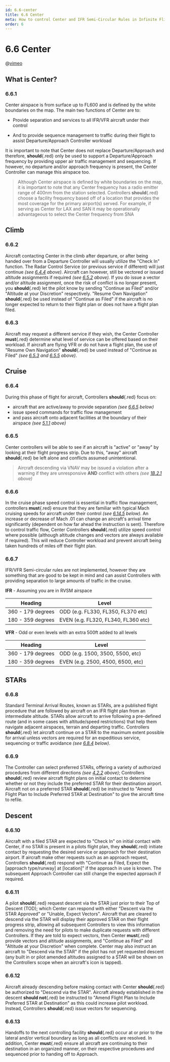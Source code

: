 ```yaml
---
id: 6.6-center
title: 6.6 Center
meta: How to control Center and IFR Semi-Circular Rules in Infinite Flight.
order: 6
---
```


# 6.6 Center


@[vimeo](423210474)


## What is Center?



### 6.6.1    

Center airspace is from surface up to FL600 and is defined by the white boundaries on the map. The main two functions of Center are to:

 

 -    Provide separation and services to all IFR/VFR aircraft under their control

 -    And to provide sequence management to traffic during their flight to assist Departure/Approach Controller workload

 

It is important to note that Center does not replace Departure/Approach and therefore, **should**{.red} only be used to support a Departure/Approach frequency by providing upper air traffic management and sequencing. If however, no departure and/or approach frequency is present, the Center Controller can manage this airspace too.



> Although Center airspace is defined by white boundaries on the map, it is important to note that any Center frequency has a radio emitter range of 400nm from the station selected. Controllers **should**{.red} choose a facility frequency based off of a location that provides the most coverage for the primary airport(s) served. For example, if serving as Center for LAX and SAN it may be operationally advantageous to select the Center frequency from SNA



## Climb



### 6.6.2 

Aircraft contacting Center in the climb after departure, or after being handed over from a Departure Controller will usually utilize the "Check In" function. The Radar Control Service (or previous service if different) will just continue *(see [6.4.4](/guide/atc-manual/6.-radar/6.4-departure-check-in#6.4.4) above)*. Aircraft can however, still be vectored or issued altitude assignments if required *(see [6.5.2](/guide/atc-manual/6.-radar/6.5-flight-following#6.5.2) above).*  If you do issue a vector and/or altitude assignment, once the risk of conflict is no longer present, you **should**{.red} let the pilot know by sending "Continue as Filed" and/or "Altitude at your Discretion" respectively. "Resume Own Navigation" **should**{.red} be used instead of "Continue as Filed" if the aircraft is no longer expected to return to their flight plan or does not have a flight plan filed.



### 6.6.3 

Aircraft may request a different service if they wish, the Center Controller **must**{.red} determine what level of service can be offered based on their workload. If aircraft are flying VFR or do not have a flight plan, the use of "Resume Own Navigation" **should**{.red} be used instead of "Continue as Filed" *(see [6.5.3](/guide/atc-manual/6.-radar/6.5-flight-following#6.5.3) and [6.5.5](/guide/atc-manual/6.-radar/6.5-flight-following#6.5.5) above)*.



## Cruise



### 6.6.4

During this phase of flight for aircraft, Controllers **should**{.red} focus on:



- aircraft that are active/away to provide separation *(see [6.6.5](/guide/atc-manual/6.-radar/6.6-center#6.6.5) below)*
- issue speed commands for traffic flow management
- and pass aircraft onto adjacent facilities at the boundary of their airspace *(see [5.1.1](/guide/atc-manual/5.-airspace/5.1-airspace#5.1.1) above)*



### 6.6.5    

Center controllers will be able to see if an aircraft is "active" or "away" by looking at their flight progress strip. Due to this, "away" aircraft **should**{.red} be left alone and conflicts assumed unintentional.



> Aircraft descending via VNAV may be issued a violation after a warning if they are unresponsive **AND** conflict with others *(see [1B.2.1](/guide/atc-manual/1b.-violations/1b.2-violation-reasons#1b.2.1) above)*

 

### 6.6.6

In the cruise phase speed control is essential in traffic flow management, controllers **must**{.red} ensure that they are familiar with typical Mach cruising speeds for aircraft under their control *(see [6.14.5](/guide/atc-manual/6.-radar/6.14-aircraft-speed#6.14.5) below)*. An increase or decrease of Mach .01 can change an aircraft's arrival time significantly (dependent on how far ahead the instruction is sent). Therefore to control traffic flow, Center Controllers **should**{.red} utilize speed control where possible (although altitude changes and vectors are always available if required). This will reduce Controller workload and prevent aircraft being taken hundreds of miles off their flight plan.



### 6.6.7

IFR/VFR Semi-circular rules are not implemented, however they are something that are good to be kept in mind and can assist Controllers with providing separation to large amounts of traffic in the cruise.



**IFR** - Assuming you are in RVSM airspace

| Heading           | Level                               |
| ----------------- | ----------------------------------- |
| 360 - 179 degrees | ODD (e.g. FL330, FL350, FL370 etc)  |
| 180 - 359 degrees | EVEN (e.g. FL320, FL340, FL360 etc) |



**VFR** - Odd or even levels with an extra 500ft added to all levels

| Heading           | Level                             |
| ----------------- | --------------------------------- |
| 360 - 179 degrees | ODD (e.g. 1500, 3500, 5500, etc)  |
| 180 - 359 degrees | EVEN (e.g. 2500, 4500, 6500, etc) |



## STARs



### 6.6.8

Standard Terminal Arrival Routes, known as STARs, are a published flight procedure that are followed by aircraft on an IFR flight plan from an intermediate altitude. STARs allow aircraft to arrive following a pre-defined route (and in some cases with altitude/speed restrictions) that help them navigate adjacent airspaces, terrain and departing traffic. Controllers **should**{.red} let aircraft continue on a STAR to the maximum extent possible for arrival unless vectors are required for an expeditious service, sequencing or traffic avoidance *(see [6.8.4](/guide/atc-manual/6.-radar/6.8-approach#6.8.4) below)*. 



### 6.6.9

The Controller can select preferred STARs, offering a variety of authorized procedures from different directions *(see [4.2.2](/guide/atc-manual/4.-atis/4.2-remarks-and-notams#4.2.2) above)*; Controllers **should**{.red} review aircraft flight plans on initial contact to determine whether or not they include the preferred STAR for their destination airport. Aircraft not on a preferred STAR **should**{.red} be instructed to "Amend Flight Plan to Include Preferred STAR at Destination" to give the aircraft time to refile. 



## Descent 

### 6.6.10

Aircraft with a filed STAR are expected to "Check In" on initial contact with Center, if no STAR is present in a pilots flight plan, they **should**{.red} initiate contact by requesting the desired service or approach for their destination airport. If aircraft make other requests such as an approach request, Controllers **should**{.red} respond with "Continue as Filed, Expect the [approach type/runway] at [location]" if the approach in use is known. The subsequent Approach Controller can still change the expected approach if required. 



### 6.6.11

A pilot **should**{.red} request descent via the STAR just prior to their Top of Descent (TOD); which Center can respond with either "Descent via the STAR Approved" or "Unable, Expect Vectors". Aircraft that are cleared to descend via the STAR will display their approved STAR on their flight progress strip, allowing all subsequent Controllers to view this information and removing the need for pilots to make duplicate requests with different Controllers. If they are told to expect vectors, then Center **must**{.red} provide vectors and altitude assignments, and "Continue as Filed" and "Altitude at your Discretion" when complete.  Center may also instruct an aircraft to "Descend via the STAR" if the pilot has not yet requested descent (any built in or pilot amended altitudes assigned to a STAR will be shown on the Controllers scope when an aircraft's icon is tapped). 



### 6.6.12

Aircraft already descending before making contact with Center **should**{.red} be authorized to "Descend via the STAR". Aircraft already established in the descent **should not**{.red} be instructed to "Amend Flight Plan to Include Preferred STAR at Destination" as this could increase pilot workload. Instead, Controllers **should**{.red} issue vectors for sequencing. 



### 6.6.13

Handoffs to the next controlling facility **should**{.red} occur at or prior to the lateral and/or vertical boundary as long as all conflicts are resolved. In addition, Center **must**{.red} ensure all aircraft are continuing to their destination in an organized manner, on their respective procedures and sequenced prior to handing off to Approach.
